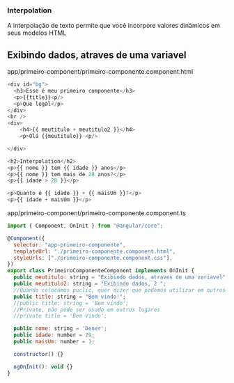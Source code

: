 ### Interpolation

A interpolação de texto permite que você incorpore valores dinâmicos em seus
modelos HTML

## Exibindo dados, atraves de uma variavel

app/primeiro-component/primeiro-componente.component.html

```js
<div id="bg">
  <h3>Esse é meu primeiro componente</h3>
  <p>{{title}}<p/>
  <p>Que legal</p>
</div>
<br />
<div>
    <h4>{{ meutitulo + meutitulo2 }}</h4>
    <p>Olá {{meutitulo}} <p/>

</div>

<h2>Interpolation</h2>
<p>{{ nome }} tem {{ idade }} anos</p>
<p>{{ nome }} tem mais de 28 anos?</p>
<p>{{ idade > 28 }}</p>

<p>Quanto é {{ idade }} + {{ maisUm }}?</p>
<p>{{ idade + maisUm }}</p>

```

app/primeiro-component/primeiro-componente.component.ts

```js
import { Component, OnInit } from "@angular/core";

@Component({
  selector: "app-primeiro-componente",
  templateUrl: "./primeiro-componente.component.html",
  styleUrls: ["./primeiro-componente.component.css"],
})
export class PrimeiroComponenteComponent implements OnInit {
  public meutitulo: string = "Exibindo dados, atraves de uma variavel";
  public meutitulo2: string = "Exibindo dados, 2 ";
  //Quando colocamos puclic, quer dizer que podemos utilizar em outros lugares da nossa aplicação
  public title: string = "Bem vindo!";
  //public title: string = 'Bem vindo';
  //Private, não pode ser usado em outros lugares
  //private title = 'Bem Vindo';

  public nome: string = 'Dener';
  public idade: number = 29;
  public maisUm: number = 1;

  constructor() {}

  ngOnInit(): void {}
}
```

